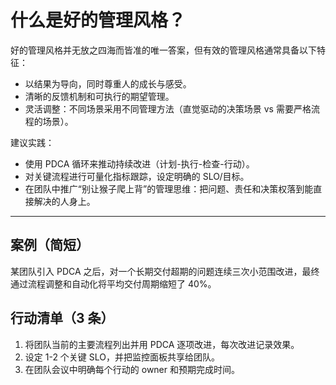 # 什么是好的管理风格？

好的管理风格并无放之四海而皆准的唯一答案，但有效的管理风格通常具备以下特征：

- 以结果为导向，同时尊重人的成长与感受。
- 清晰的反馈机制和可执行的期望管理。
- 灵活调整：不同场景采用不同管理方法（直觉驱动的决策场景 vs 需要严格流程的场景）。

建议实践：

- 使用 PDCA 循环来推动持续改进（计划-执行-检查-行动）。
- 对关键流程进行可量化指标跟踪，设定明确的 SLO/目标。 
- 在团队中推广“别让猴子爬上背”的管理思维：把问题、责任和决策权落到能直接解决的人身上。

---

## 案例（简短）

某团队引入 PDCA 之后，对一个长期交付超期的问题连续三次小范围改进，最终通过流程调整和自动化将平均交付周期缩短了 40%。

## 行动清单（3 条）

1. 将团队当前的主要流程列出并用 PDCA 逐项改进，每次改进记录效果。
2. 设定 1-2 个关键 SLO，并把监控面板共享给团队。
3. 在团队会议中明确每个行动的 owner 和预期完成时间。
